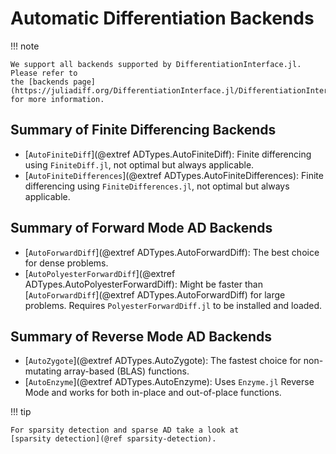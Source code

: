 # Automatic Differentiation Backends

!!! note
    
    We support all backends supported by DifferentiationInterface.jl. Please refer to
    the [backends page](https://juliadiff.org/DifferentiationInterface.jl/DifferentiationInterface/stable/explanation/backends/)
    for more information.

## Summary of Finite Differencing Backends

  - [`AutoFiniteDiff`](@extref ADTypes.AutoFiniteDiff): Finite differencing using
    `FiniteDiff.jl`, not optimal but always applicable.
  - [`AutoFiniteDifferences`](@extref ADTypes.AutoFiniteDifferences): Finite differencing
    using `FiniteDifferences.jl`, not optimal but always applicable.

## Summary of Forward Mode AD Backends

  - [`AutoForwardDiff`](@extref ADTypes.AutoForwardDiff): The best choice for dense
    problems.
  - [`AutoPolyesterForwardDiff`](@extref ADTypes.AutoPolyesterForwardDiff): Might be faster
    than [`AutoForwardDiff`](@extref ADTypes.AutoForwardDiff) for large problems. Requires
    `PolyesterForwardDiff.jl` to be installed and loaded.

## Summary of Reverse Mode AD Backends

  - [`AutoZygote`](@extref ADTypes.AutoZygote): The fastest choice for non-mutating
    array-based (BLAS) functions.
  - [`AutoEnzyme`](@extref ADTypes.AutoEnzyme): Uses `Enzyme.jl` Reverse Mode and works for
    both in-place and out-of-place functions.

!!! tip
    
    For sparsity detection and sparse AD take a look at
    [sparsity detection](@ref sparsity-detection).
